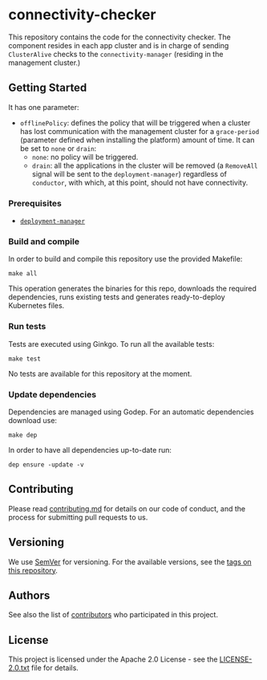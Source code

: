 # connectivity-checker

This repository contains the code for the connectivity checker. The component resides in each app cluster and is in charge of sending `ClusterAlive` checks to the `connectivity-manager` (residing in the management cluster.)

## Getting Started

It has one parameter:
* `offlinePolicy`:  defines the policy that will be triggered when a cluster has lost communication with the management cluster for a `grace-period` (parameter defined when installing the platform) amount of time. It can be set to `none` or `drain`:
  * `none`: no policy will be triggered.
  * `drain`: all the applications in the cluster will be removed (a `RemoveAll` signal will be sent to the `deployment-manager`) regardless of `conductor`, with which, at this point, should not have connectivity.

### Prerequisites

* [`deployment-manager`](https://github.com/nalej/deployment-manager)

### Build and compile

In order to build and compile this repository use the provided Makefile:

```
make all
```

This operation generates the binaries for this repo, downloads the required dependencies, runs existing tests and generates ready-to-deploy Kubernetes files.

### Run tests

Tests are executed using Ginkgo. To run all the available tests:

```
make test
```

No tests are available for this repository at the moment.

### Update dependencies

Dependencies are managed using Godep. For an automatic dependencies download use:

```
make dep
```

In order to have all dependencies up-to-date run:

```
dep ensure -update -v
```

## Contributing

Please read [contributing.md](contributing.md) for details on our code of conduct, and the process for submitting pull requests to us.


## Versioning

We use [SemVer](http://semver.org/) for versioning. For the available versions, see the [tags on this repository](https://github.com/nalej/connectivity-checker/tags). 

## Authors

See also the list of [contributors](https://github.com/nalej/connectivity-checker/contributors) who participated in this project.

## License
This project is licensed under the Apache 2.0 License - see the [LICENSE-2.0.txt](LICENSE-2.0.txt) file for details.
